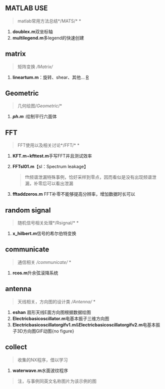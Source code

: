 ## MATLAB USE

> matlab常用方法总结*/MATS/* *

1. **doublex.m**双坐标轴
2. **multilegend.m**多legend的快速创建

## matrix

> 矩阵变换 */Matrix/* 

1. **lineartum.m**：旋转、shear、其他...  [R](https://www.bilibili.com/video/av6043439/?spm_id_from=trigger_reload)

## Geometric

> 几何绘图/*Geometric*/*

1. **$ph.m$** :绘制平行六面体

## FFT

> FFT使用以及相关讨论*/FFT/* *

1. **KFT.m**+**kfttest.m**手写FFT并且测试效率

2. **FFTsl01.m**【sl：Spectrum leakage】

   >  fft频谱泄漏特殊事例，恰好采样到零点，因而看似是没有出现频谱泄漏，补零后可以看出泄漏

3. **fftaddzeros.m** FFT补零不能够提高分辨率，增加数据时长可以

## random signal

> 随机信号相关处理*/Rsignal/* *

1. **x_hilbert.m**信号的希尔伯特变换

## communicate

> 通信相关 */communicate/* *

1. **rcos.m**升余弦滚降系统

## antenna

> 天线相关，方向图的设计类 */Antenna/* *

1. **eshan** 扇形天线E面方向图根据数据绘图
2. **Electricbasicoscillator.m**电基本振子三维方向图
3. **Electricbasicoscillatorgifv1.m**&**Electricbasicoscillatorgifv2.m**电基本振子3D方向图GIF动图{no figure}

## collect

> 收集的NX程序，借以学习

1. **waterwave.m**水面波纹程序



> 注，与事例同英文名称图片为该示例的图

